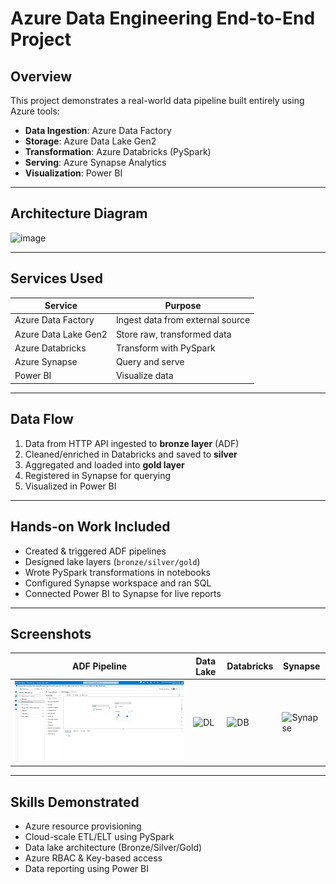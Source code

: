 # Azure Data Engineering End-to-End Project

## Overview

This project demonstrates a real-world data pipeline built entirely using Azure tools:

- **Data Ingestion**: Azure Data Factory
- **Storage**: Azure Data Lake Gen2
- **Transformation**: Azure Databricks (PySpark)
- **Serving**: Azure Synapse Analytics
- **Visualization**: Power BI

---

## Architecture Diagram

![image](https://github.com/user-attachments/assets/4ae430b8-3b3d-4e5d-8a69-1fb66491bca2)

---

## Services Used

| Service              | Purpose                         |
|----------------------|---------------------------------|
| Azure Data Factory   | Ingest data from external source |
| Azure Data Lake Gen2 | Store raw, transformed data     |
| Azure Databricks     | Transform with PySpark          |
| Azure Synapse        | Query and serve                 |
| Power BI             | Visualize data                  |

---

## Data Flow

1. Data from HTTP API ingested to **bronze layer** (ADF)
2. Cleaned/enriched in Databricks and saved to **silver**
3. Aggregated and loaded into **gold layer**
4. Registered in Synapse for querying
5. Visualized in Power BI

---

## Hands-on Work Included

- Created & triggered ADF pipelines
- Designed lake layers (`bronze/silver/gold`)
- Wrote PySpark transformations in notebooks
- Configured Synapse workspace and ran SQL
- Connected Power BI to Synapse for live reports

---

## Screenshots

| ADF Pipeline | Data Lake | Databricks | Synapse |
|--------------|-----------|------------|---------|
| ![ADF](./assets/adf-pipeline.png) | ![DL](./assets/lake.png) | ![DB](./assets/databricks.png) | ![Synapse](./assets/synapse.png) |

---

## Skills Demonstrated

- Azure resource provisioning
- Cloud-scale ETL/ELT using PySpark
- Data lake architecture (Bronze/Silver/Gold)
- Azure RBAC & Key-based access
- Data reporting using Power BI

